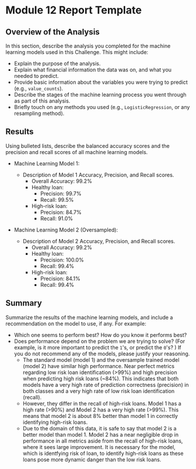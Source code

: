 # Module 12 Report Template

## Overview of the Analysis

In this section, describe the analysis you completed for the machine learning models used in this Challenge. This might include:

* Explain the purpose of the analysis.
* Explain what financial information the data was on, and what you needed to predict.
* Provide basic information about the variables you were trying to predict (e.g., `value_counts`).
* Describe the stages of the machine learning process you went through as part of this analysis.
* Briefly touch on any methods you used (e.g., `LogisticRegression`, or any resampling method).

## Results

Using bulleted lists, describe the balanced accuracy scores and the precision and recall scores of all machine learning models.

* Machine Learning Model 1:
  * Description of Model 1 Accuracy, Precision, and Recall scores.
    * Overall Accuracy: 99.2%
    * Healthy loan:
      * Precision: 99.7%
      * Recall: 99.5%
    * High-risk loan:
      * Precision: 84.7%
      * Recall: 91.0%


* Machine Learning Model 2 (Oversampled):
  * Description of Model 2 Accuracy, Precision, and Recall scores.
    * Overall Accuracy: 99.2%
    * Healthy loan:
      * Precision: 100.0%
      * Recall: 99.4%
    * High-risk loan:
      * Precision: 84.1%
      * Recall: 99.4%

## Summary

Summarize the results of the machine learning models, and include a recommendation on the model to use, if any. For example:
* Which one seems to perform best? How do you know it performs best?
* Does performance depend on the problem we are trying to solve? (For example, is it more important to predict the `1`'s, or predict the `0`'s? )
If you do not recommend any of the models, please justify your reasoning.
  * The standard model (model 1) and the oversample trained model (model 2) have similar high performance. Near perfect metrics regarding low risk loan identification (>99%) and high precision when predicting high risk loans (~84%). This indicates that both models have a very high rate of prediction correctness (precision) in both classes and a very high rate of low risk loan identification (recall).
  * However, they differ in the recall of high-risk loans. Model 1 has a high rate (>90%) and Model 2 has a very high rate (>99%). This means that model 2 is about 8% better than model 1 in correctly identifying high-risk loans. 
  * Due to the domain of this data, it is safe to say that model 2 is a better model than model 1. Model 2 has a near negligible drop in performance in all metrics aside from the recall of high-risk loans, where it sees large improvement. It is necessary for the model, which is identfying risk of loan, to identify high-risk loans as these loans pose more dynamic danger than the low risk loans.